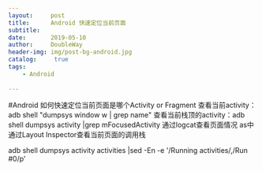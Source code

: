 ```yaml
---
layout:     post
title:      Android 快速定位当前页面
subtitle:   
date:       2019-05-10
author:     DoubleWay
header-img: img/post-bg-android.jpg
catalog: 	 true
tags:
    - Android
    
---
```

#Android 如何快速定位当前页面是哪个Activity or Fragment
查看当前activity：adb shell "dumpsys window w | grep name"
查看当前栈顶的activity：adb shell dumpsys activity |grep mFocusedActivity
通过logcat查看页面情况
 as中通过Layout Inspector查看当前页面的调用栈

adb shell dumpsys activity activities |sed -En -e '/Running activities/,/Run #0/p'

